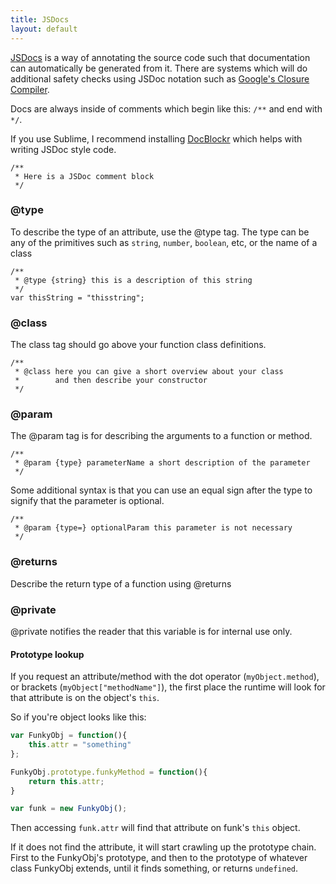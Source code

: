 ```yaml
---
title: JSDocs
layout: default
---
```


[JSDocs](http://usejsdoc.org/) is a way of annotating the source code such that documentation can automatically be generated from it. There are systems which will do additional safety checks using JSDoc notation such as [Google's Closure Compiler](https://developers.google.com/closure/compiler/). 

Docs are always inside of comments which begin like this: `/**` and end with `*/`. 

If you use Sublime, I recommend installing [DocBlockr](https://github.com/spadgos/sublime-jsdocs) which helps with writing JSDoc style code. 

```
/**
 * Here is a JSDoc comment block
 */
```

### @type

To describe the type of an attribute, use the @type tag. The type can be any of the primitives such as `string`, `number`, `boolean`, etc, or the name of a class

```
/**
 * @type {string} this is a description of this string
 */
var thisString = "thisstring";
```

### @class

The class tag should go above your function class definitions. 

```
/**
 * @class here you can give a short overview about your class
 * 		  and then describe your constructor
 */
```

### @param

The @param tag is for describing the arguments to a function or method. 

```
/**
 * @param {type} parameterName a short description of the parameter
 */
```

Some additional syntax is that you can use an equal sign after the type to signify that the parameter is optional. 

```
/**
 * @param {type=} optionalParam this parameter is not necessary
 */
```

### @returns

Describe the return type of a function using @returns

### @private

@private notifies the reader that this variable is for internal use only. 


#### Prototype lookup

If you request an attribute/method with the dot operator (`myObject.method`), or brackets (`myObject["methodName"]`), the first place the runtime will look for that attribute is on the object's `this`. 

So if you're object looks like this:

```javascript
var FunkyObj = function(){
	this.attr = "something"
};

FunkyObj.prototype.funkyMethod = function(){
	return this.attr;
}

var funk = new FunkyObj();
```

Then accessing `funk.attr` will find that attribute on funk's `this` object. 

If it does not find the attribute, it will start crawling up the prototype chain. First to the FunkyObj's prototype, and then to the prototype of whatever class FunkyObj extends, until it finds something, or returns `undefined`. 
